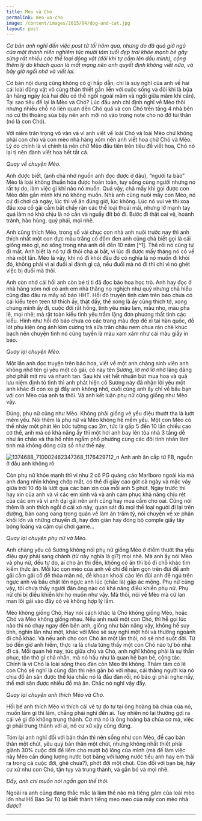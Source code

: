 ```yaml
---
title: Mèo và Chó
permalink: meo-va-cho
image: /content/images/2015/04/dog-and-cat.jpg
layout: post
---
```


*Cơ bản anh nghĩ đến việc post từ tối hôm qua, nhưng do đã quá giờ ngủ của một thanh niên nghiêm túc mười tám tuổi đẹp trai khỏe mạnh bẻ gãy sừng rất nhiều các thể loại động vật (đôi khi tự cắm lên đầu mình), cộng thêm lý do khách quan là mất mạng nên anh quyết định không viết nữa, và bây giờ ngồi nhớ và viết lại.*



Cơ bản nội dung cũng không có gì hấp dẫn, chỉ là suy nghĩ của anh về hai cái loài động vật vô cùng thân thiết gắn liền với cuộc sống và đôi khi là bữa ăn hàng ngày (cả hai đều có thể ngồi ngoài mâm và ngồi giữa mâm khi cần). Tại sao tiêu đề lại là Mèo và Chó? Lúc đầu anh chỉ định nghĩ về Mèo thôi nhưng nhiều chỗ nó liên quan đến Chó quá và con Chó trên tầng 4 nhà bên nó cứ thi thoảng sủa bậy nên anh mời nó vào trong note cho nó đỡ tủi thân (nó là con Chó).



Với niềm trân trọng vô vàn và vì anh viết về loài Chó và loài Mèo chứ không phải con chó và con mèo nhà hàng xóm nên anh viết hoa chữ Chó và Mèo. Lý do chính là vì chính tả nên chữ Mèo đầu tiên trên tiêu đề viết hoa, Chó nó lại tị nên đành viết hoa hết tất cả.



*Quay về chuyện Mèo.*

Anh được biết, (anh chả nhớ nguồn anh đọc được ở đâu), “người ta bảo” Mèo là loài không thuần hóa được hoàn toàn, tuy sống cùng người nhưng nó rất tự do, làm việc gì khi nào nó muốn. Quả vậy, chả mấy khi gọi được con Mèo đến gần mình khi nó không muốn. Nhà anh cũng nuôi mấy con Mèo, nó cứ đi chơi cả ngày, lúc thì về ăn đúng giờ, lúc không. Lúc nó vui vẻ thì xoa đầu xoa cổ gãi cằm bắt chấy rận các thể loại thoải mái, nhưng lỡ mạnh tay quá làm nó khó chịu là nó cắn và nguẩy đít bỏ đi. Bước đi thật oai vệ, hoành tránh, hào hùng, quý phái, mọi nhẽ.



Anh cũng thích Mèo, trong số vài chục con nhà anh nuôi trước nay thì anh thích nhất một con đực màu trắng có đốm đen anh cũng chả biết gọi là cái giống mèo gì, nó sống trong nhà anh dễ đến 10 năm [^1]. Thế rồi nó cũng tự đi mất. Anh biết là nó tự đi thôi chả ai bắt, vì lúc đi được mấy tháng nó có về nhà một lần. Mèo là vậy, khi nó đi khỏi đâu đó có nghĩa là nó muốn đi khỏi đó, không phải vì ai đuổi ai đánh gì cả, nếu đuối mà nó đi thì chỉ vì nó ghét việc bị đuổi mà thôi.



Anh còn nhớ cái hồi anh còn bé tí ti đã đọc báo hoa học trò. Anh hay đọc ở nhà hàng xóm nơi có anh em nhà thằng nọ nghịch như quỷ nhưng chả hiểu cũng đào đâu ra mấy số báo HHT. Hồi đó truyện tình cảm trên báo chưa có cái kiểu teen teen tớ thích ấy, thật đấy, thế xong là ấy cũng thích tớ, xong chúng mình ấy đi, cuộc đời rất hồng, tình yêu màu lam, màu nho, màu pha lê, mọi nhẽ; mà rặt toàn kiểu tình yêu trầm lặng đơn phương thất tình các kiểu. Hình như hồi đó báo chưa có các trang màu đẹp đẽ xì tai hàn quốc, đồ lót phụ kiện óng ánh kim cương trà sữa trân châu nem chua rán chè khúc bạch nên chuyện tình nó cũng tuyền là màu xam xám như cái màu giấy in báo.



*Quay lại chuyện Mèo.*

Một lần anh đọc truyện trên báo hoa, viết về một anh chàng sinh viên anh không nhớ tên gì yêu một cô gái, cô này tên Sương, lờ mờ lờ nhờ lãng đãng phơ phất mịt mù và nhanh tan. Sau khi vét hết nhuận bút mua hoa và quà lưu niệm định tỏ tình thì anh phát hiện cô Sương này đã nhận lời yêu một anh khác đi con xe gì đấy anh không nhớ, cuối cùng anh ấy chỉ về bầu bạn với con Mèo của anh ta thôi. Và anh kết luận phụ nữ cũng giống như Mèo vậy.

Đúng, phụ nữ cũng như Mèo. Không phải giống vẻ yểu điệu thướt tha lả lướt mềm yếu. Nói thêm là phụ nữ và Mèo không hề mềm yếu. Một con Mèo có thể nhảy một phát lên bức tường cao 2m, tức là gấp 5 đến 10 lần chiều cao cơ thể, anh mà có khả năng ấy thì một hơi anh bay lên tòa nhà 3 tầng dễ như ăn cháo và tha hồ nhìn ngắm phố phường cùng các đôi tình nhân làm tình mà không đóng cửa sổ như thế này.

![1374688_710002462347368_1176429712_n](/assets/images/2015/04/1374688_710002462347368_1176429712_n.jpg)
Ảnh anh ăn cắp từ FB, nguồn ở đâu anh không rõ


Còn phụ nữ khỏe mạnh thì ví như 2 cô PG quảng cáo Marlboro ngoài kia mà anh đang nhìn không chớp mắt, có thể đi giày cao gót cả ngày và mặc váy giữa trời 10 độ lả lướt qua các bàn xin của mỗi anh 5 phút. Ngày trước thì hay xin của anh và vì các em xinh và và anh cảm phục khả năng chịu rét của các em và vì anh dại gái nên anh cũng hay mua cầm cho oai. Cũng nói thêm là anh thích ngồi ở cái xó này, quan sát đủ mọi thể loại người đi lại trên đường, bàn oang oang trong quán về làm ăn trăm tỷ, nói chuyện về xe phân khối lớn và những chuyến đi, hay đơn giản hay đóng bộ comple giầy tây bóng loáng và cặm cụi chơi game…



*Quay lại chuyện phụ nữ và Mèo.*

Anh chàng yêu cô Sương không nói phụ nữ giống Mèo ở điểm thướt tha yểu điệu quý phái sang chảnh (từ này nghĩa là gì?) mọi nhẽ. Mà anh ấy nói Mèo và phụ nữ, đều tự do, ai cho ăn thì đến, không có ăn thì bỏ đi chỗ khác tìm kiếm thức ăn. Mỗi lúc con mèo của anh về chỉ để nằm gọn trên đùi để anh gãi cằm gãi cổ để thỏa mãn nó, để khoan khoái cào lên đùi anh để ngủ trên ngực anh và bấu chặt lên ngực anh lúc (chắc là) gặp ác mộng. Phụ nữ cũng vậy, tôi chưa thấy người đàn ông nào có khả năng điều khiển phụ nữ. Phụ nữ chỉ bị điều khiển khi họ muốn như vậy. Mà thôi, nói về Mèo mà cứ lan man lôi gái vào đây có vẻ không hợp lý lắm.



Mèo không giống Chó. Hay nói cách khác là Chó không giống Mèo, hoặc Chó và Mèo không giống nhau. Nếu anh nuôi một con Chó, thì hễ gọi lúc nào thì nó chạy ngay đến bên anh, giống như bản năng vậy, không hế suy tính, nghìn lần như một, khác với Mèo sẽ suy nghĩ một hồi và thường ngoảnh đi chỗ khác. Và nếu anh cho con Chó ăn một lần thôi, nó sẽ nhớ suốt đời. Từ bó đến giờ anh hiếm, thực ra là chưa từng thấy một con Chó nào tự bỏ nhà đi cả. Mối quan hệ này, tức giữa chủ và Chó, anh nghĩ không phải là sự thần phục, tôn thờ gì chả nhân, mà nó hầu như là quan hệ bạn bè, cộng tác. Chính là vì Chó là loài sống theo đàn còn Mèo thì không. Thâm tâm có lẽ con Chó sẽ nghĩ là cùng đàn thì nên gắn bó với nhau, cái thằng người kia nó chia đồ ăn săn được thế kia chắc nó là đầu đàn rồi, nó bảo gì phải nghe nấy, thế mới săn được nhiều đồ mà ăn. Chắc nó nghĩ vậy đấy.



*Quay lại chuyện anh thích Mèo và Chó.*

Hồi bé anh thích Mèo vì thích cái vẻ tự do tự tại ông hoàng bà chúa của nó, muốn làm gì thì làm, chẳng phải nghĩ đến ai. Tuy nhiên nó lại thường gợi ra cái vẻ gì đó không trung thành. Cơ mà nó là ông hoàng bà chúa cơ mà, việc gì phải trung thành với ai, nó cư xử vậy cũng đúng.

Tóm lại anh nghĩ đối với bản thân thì nên sống như con Mèo, đề cao bản thân một chút, yêu quý bản thân một chút, nhưng không nhất thiết phải giành 30% cuộc đời để liếm cho mượt bộ lông của mình (mà để làm việc này Mèo cần dùng lượng nước bọt bằng với lượng nước tiểu anh hay em thải ra trong cả cuộc đời, ghê chưa?), phớt đời một chút. Còn đối với bạn bè, hãy cư xử như con Chó, tận tụy và trung thành, và gắn bó và mọi nhẽ.



*Đấy, anh chỉ muốn nói ngắn gọn thế thôi.*



Ngoài ra anh cũng đang thắc mắc là làm thế nào mà tiếng gầm của loài mèo lớn như Hổ Báo Sư Tử lại biết thành tiếng meo meo của mấy con mèo nhà được?


----


[^n]: Thực ra thì còn có một đôi mèo nữa mà anh cũng rất thích, 2 con mèo vằn một đen một vàng cháy, nhưng một sớm mùa đông anh phát hiện cả 2 chết cứng như 2 pho tượng mà không rõ nguyên nhân, đoán là bị đánh bả. Anh chưa từng thấy 2 con mèo nào chết cứng đơ như thế. Nếu anh có trí tưởng tượng phong phú như Haruki Murakami (ông này người Nhật, nghe đồn đã nhiều mùa giải Nobel trôi qua với nhiều hi vọng mà ông vẫn chỉ toàn về nhì như bóng đá Việt Nam tham dự SEAGames) chắc đã viết được một tiểu thuyết hoành tráng như 1Q84 rồi, thật đáng tiếc

